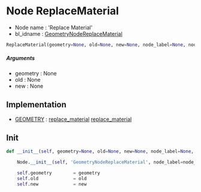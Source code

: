 # Node ReplaceMaterial

- Node name : 'Replace Material'
- bl_idname : [GeometryNodeReplaceMaterial](https://docs.blender.org/api/current/bpy.types.GeometryNodeReplaceMaterial.html)


``` python
ReplaceMaterial(geometry=None, old=None, new=None, node_label=None, node_color=None)
```
##### Arguments

- geometry : None
- old : None
- new : None

## Implementation

- [GEOMETRY](/docs/GeoNodes/socket_GEOMETRY.md) : [replace_material](/docs/GeoNodes/socket_GEOMETRY.md#replace_material) [replace_material](/docs/GeoNodes/socket_GEOMETRY.md#replace_material)

## Init

``` python
def __init__(self, geometry=None, old=None, new=None, node_label=None, node_color=None):

    Node.__init__(self, 'GeometryNodeReplaceMaterial', node_label=node_label, node_color=node_color)

    self.geometry        = geometry
    self.old             = old
    self.new             = new
```
